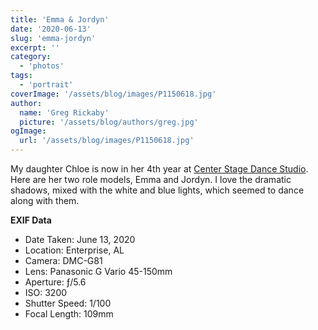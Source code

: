 ```yaml
---
title: 'Emma & Jordyn'
date: '2020-06-13'
slug: 'emma-jordyn'
excerpt: ''
category:
  - 'photos'
tags:
  - 'portrait'
coverImage: '/assets/blog/images/P1150618.jpg'
author:
  name: 'Greg Rickaby'
  picture: '/assets/blog/authors/greg.jpg'
ogImage:
  url: '/assets/blog/images/P1150618.jpg'
---
```


My daughter Chloe is now in her 4th year at [Center Stage Dance Studio](https://www.centerstagedanceal.com/). Here are her two role models, Emma and Jordyn. I love the dramatic shadows, mixed with the white and blue lights, which seemed to dance along with them.

**EXIF Data**

- Date Taken: June 13, 2020
- Location: Enterprise, AL
- Camera: DMC-G81
- Lens: Panasonic G Vario 45-150mm
- Aperture: ƒ/5.6
- ISO: 3200
- Shutter Speed: 1/100
- Focal Length: 109mm
